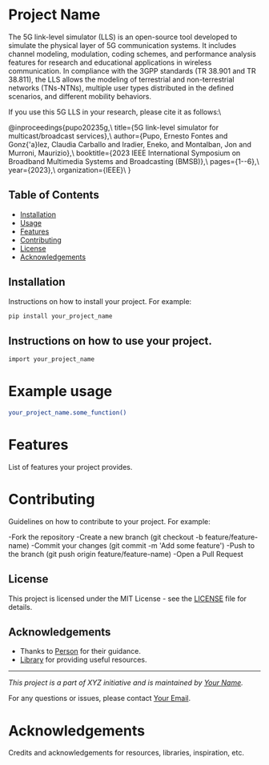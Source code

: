 # Project Name

The 5G link-level simulator (LLS) is an open-source tool developed to simulate the physical layer of 5G communication systems. It includes channel modeling, modulation, coding schemes, and performance analysis features for research and educational applications in wireless communication. In compliance with the 3GPP standards (TR 38.901 and TR 38.811), the LLS allows the modeling of terrestrial and non-terrestrial networks (TNs-NTNs), multiple user types distributed in the defined scenarios, and different mobility behaviors.

If you use this 5G LLS in your research, please cite it as follows:\\

@inproceedings{pupo20235g,\\
  title={5G link-level simulator for multicast/broadcast services},\\
  author={Pupo, Ernesto Fontes and Gonz{\'a}lez, Claudia Carballo and Iradier, Eneko, and Montalban, Jon and Murroni, Maurizio},\\
  booktitle={2023 IEEE International Symposium on Broadband Multimedia Systems and Broadcasting (BMSB)},\\
  pages={1--6},\\
  year={2023},\\
  organization={IEEE}\\
}

## Table of Contents

- [Installation](#installation)
- [Usage](#usage)
- [Features](#features)
- [Contributing](#contributing)
- [License](#license)
- [Acknowledgements](#acknowledgements)

## Installation

Instructions on how to install your project. For example:

```bash
pip install your_project_name
```

## Instructions on how to use your project.

```bash
import your_project_name
```

# Example usage

```bash
your_project_name.some_function()
```

# Features
List of features your project provides.

# Contributing

Guidelines on how to contribute to your project. For example:

-Fork the repository
-Create a new branch (git checkout -b feature/feature-name)
-Commit your changes (git commit -m 'Add some feature')
-Push to the branch (git push origin feature/feature-name)
-Open a Pull Request

## License

This project is licensed under the MIT License - see the [LICENSE](LICENSE) file for details.

## Acknowledgements

- Thanks to [Person](https://github.com/person) for their guidance.
- [Library](https://link-to-library) for providing useful resources.

---

*This project is a part of XYZ initiative and is maintained by [Your Name](https://github.com/your-github-profile).*

For any questions or issues, please contact [Your Email](mailto:your-email@example.com).

# Acknowledgements

Credits and acknowledgements for resources, libraries, inspiration, etc.

